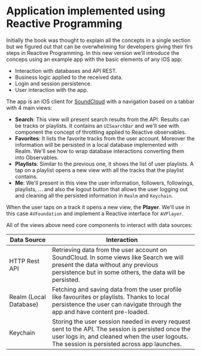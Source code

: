 Application implemented using Reactive Programming
==================================================

Initially the book was thought to explain all the concepts in a single section but we figured out that can be overwhelming for developers giving their firs steps in Reactive Programming. In this new version we'll introduce the conceps using an example app with the basic elements of any iOS app:

- Interaction with databases and API REST.
- Business logic applied to the received data.
- Login and session persistence. 
- User interaction with the app.

The app is an iOS client for [SoundCloud](https://soundcloud.con) with a navigation based on a tabbar with 4 main views:

- **Search**: This view will present search results from the API. Results can be tracks or playlists. It contains an `UISearchBar` and we'll see with component the concept of throttling applied to Reactive observables.
- **Favorites**: It lists the favorite tracks from the user account. Moreover the information will be persisted in a local database implemented with Realm. We'll see how to wrap database interactions converting them into Observables.
- **Playlists**: Similar to the previous one, it shows the list of user playlists. A tap on a playlist opens a new view with all the tracks that the playlist contains.
- **Me**: We'll present in this view the user information, followers, followings, playlists, ... and also the logout button that allows the user logging out and cleaning all the persisted information in `Realm` and `Keychain`.

When the user taps on a track it opens a new view, the **Player**. We'll use in this case `AVFoundation` and implement a Reactive interface for `AVPlayer`. 

All of the views above need core components to interact with data sources:

| Data Source            | Interaction                                                                                                                                                                                        |
|------------------------|----------------------------------------------------------------------------------------------------------------------------------------------------------------------------------------------------|
| HTTP Rest API          | Retrieving data from the user account on SoundCloud. In some views like Search we will present the data without any previous persistence but in some others, the data will be persisted.           |
| Realm (Local Database) | Fetching and saving data from the user profile like favourites or playlists. Thanks to local persistence the user can navigate through the app and have content pre-loaded.                        |
| Keychain               | Storing the user session needed in every request sent to the API. The session is persisted once the user logs in, and cleaned when the user logouts. The session is persisted across app launches. |